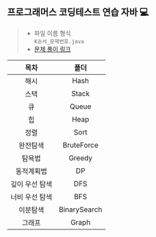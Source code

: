 ## 프로그래머스 코딩테스트 연습 자바 💻
> - 파일 이름 형식 <br> `K순서_문제번호.java`
> - [문제 풀이 링크](https://gaga-kim.tistory.com/1634)

| 목차 | 폴더 |
| :-: | :-: |
| 해시 | Hash |
| 스택 | Stack |
| 큐 | Queue |
| 힙 | Heap |
| 정렬 | Sort |
| 완전탐색 | BruteForce |
| 탐욕법 | Greedy |
| 동적계획법 | DP |
| 깊이 우선 탐색 | DFS |
| 너비 우선 탐색 | BFS |
| 이분탐색 | BinarySearch |
| 그래프 | Graph |